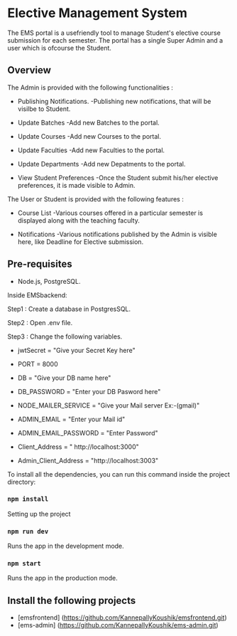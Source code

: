 # Elective Management System

The EMS portal is a usefriendly tool to manage Student's elective course submission for each semester. The portal has a single Super Admin and a user which is ofcourse the Student.

## Overview

The Admin is provided with the following functionalities :

- Publishing Notifications.
  -Publishing new notifications, that will be visilbe to Student.

- Update Batches
  -Add new Batches to the portal.

- Update Courses
  -Add new Courses to the portal.

- Update Faculties
  -Add new Faculties to the portal.

- Update Departments
  -Add new Depatments to the portal.

- View Student Preferences
  -Once the Student submit his/her elective preferences, it is made visible to Admin.

The User or Student is provided with the following features :

- Course List
  -Various courses offered in a particular semester is displayed along with the teaching faculty.

- Notifications
  -Various notifications published by the Admin is visible here, like Deadline for Elective submission.

## Pre-requisites

- Node.js, PostgreSQL.

Inside EMSbackend:

Step1 : Create a database in PostgresSQL.

Step2 : Open .env file.

Step3 : Change the following variables.

- jwtSecret = "Give your Secret Key here"

- PORT = 8000

- DB = "Give your DB name here"

- DB_PASSWORD = "Enter your DB Pasword here"

- NODE_MAILER_SERVICE = "Give your Mail server Ex:-(gmail)"

- ADMIN_EMAIL = "Enter your Mail id"

- ADMIN_EMAIL_PASSWORD = "Enter Password"

- Client_Address = " http://localhost:3000"

- Admin_Client_Address = "http://localhost:3003"

To install all the dependencies, you can run this command inside the project directory:

### `npm install`

Setting up the project

### `npm run dev`

Runs the app in the development mode.

### `npm start`

Runs the app in the production mode.

## Install the following projects

- [emsfrontend] (https://github.com/KannepallyKoushik/emsfrontend.git)
- [ems-admin] (https://github.com/KannepallyKoushik/ems-admin.git)
